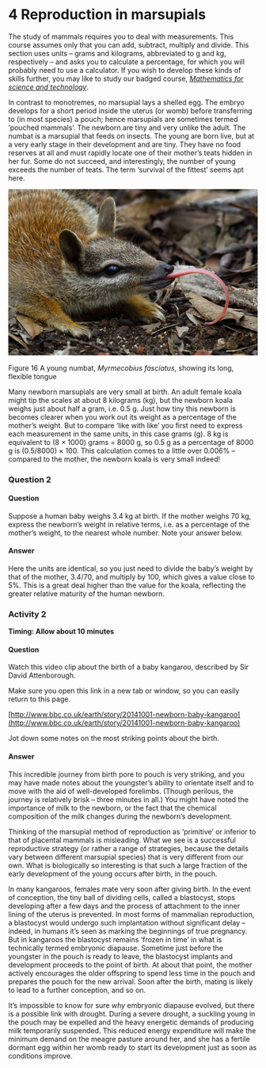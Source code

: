 # 4 Reproduction in marsupials


The study of mammals requires you to deal with measurements. This course assumes only that you can add, subtract, multiply and divide. This section uses units – grams and kilograms, abbreviated to g and kg, respectively – and asks you to calculate a percentage, for which you will probably need to use a calculator. If you wish to develop these kinds of skills further, you may like to study our badged course, [*Mathematics for science and technology*](https://www.open.edu/openlearn/science-maths-technology/mathematics-science-and-technology/content-section-overview).



In contrast to monotremes, no marsupial lays a shelled egg. The embryo develops for a short period inside the uterus (or womb) before transferring to (in most species) a pouch; hence marsupials are sometimes termed ‘pouched mammals’. The newborn are tiny and very unlike the adult. The numbat is a marsupial that feeds on insects. The young are born live, but at a very early stage in their development and are tiny. They have no food reserves at all and must rapidly locate one of their mother’s teats hidden in her fur. Some do not succeed, and interestingly, the number of young exceeds the number of teats. The term ‘survival of the fittest’ seems apt here.


![A young numbat, Myrmecobius fasciatus, showing its long, flexible tongue.](../images/s182_12_figure_15.jpg)


Figure 16 A young numbat, *Myrmecobius fasciatus*, showing its long, flexible tongue


Many newborn marsupials are very small at birth. An adult female koala might tip the scales at about 8 kilograms (kg), but the newborn koala weighs just about half a gram, i.e. 0.5 g. Just how tiny this newborn is becomes clearer when you work out its weight as a percentage of the mother’s weight. But to compare ‘like with like’ you first need to express each measurement in the same units, in this case grams (g). 8 kg is equivalent to (8 × 1000) grams = 8000 g, so 0.5 g as a percentage of 8000 g is (0.5/8000) × 100. This calculation comes to a little over 0.006% – compared to the mother, the newborn koala is very small indeed!
<!--SAQ id=saq002-->

### Question 2


#### Question

Suppose a human baby weighs 3.4 kg at birth. If the mother weighs 70 kg, express the newborn’s weight in relative terms, i.e. as a percentage of the mother’s weight, to the nearest whole number. Note your answer below.


#### Answer

Here the units are identical, so you just need to divide the baby’s weight by that of the mother, 3.4/70, and multiply by 100, which gives a value close to 5%. This is a great deal higher than the value for the koala, reflecting the greater relative maturity of the human newborn.
<!--ENDSAQ-->

### Activity 2
__Timing: Allow about 10 minutes__


#### Question

Watch this video clip about the birth of a baby kangaroo, described by Sir David Attenborough.

Make sure you open this link in a new tab or window, so you can easily return to this page.

[http://www.bbc.co.uk/earth/story/20141001-newborn-baby-kangaroo](http://www.bbc.co.uk/earth/story/20141001-newborn-baby-kangaroo)

Jot down some notes on the most striking points about the birth.


#### Answer

This incredible journey from birth pore to pouch is very striking, and you may have made notes about the youngster’s ability to orientate itself and to move with the aid of well-developed forelimbs. (Though perilous, the journey is relatively brisk – three minutes in all.) You might have noted the importance of milk to the newborn, or the fact that the chemical composition of the milk changes during the newborn’s development.



Thinking of the marsupial method of reproduction as ‘primitive’ or inferior to that of placental mammals is misleading. What we see is a successful reproductive strategy (or rather a range of strategies, because the details vary between different marsupial species) that is very different from our own. What is biologically so interesting is that such a large fraction of the early development of the young occurs after birth, in the pouch.

In many kangaroos, females mate very soon after giving birth. In the event of conception, the tiny ball of dividing cells, called a blastocyst, stops developing after a few days and the process of attachment to the inner lining of the uterus is prevented. In most forms of mammalian reproduction, a blastocyst would undergo such implantation without significant delay – indeed, in humans it’s seen as marking the beginnings of true pregnancy. But in kangaroos the blastocyst remains ‘frozen in time’ in what is technically termed embryonic diapause. Sometime just before the youngster in the pouch is ready to leave, the blastocyst implants and development proceeds to the point of birth. At about that point, the mother actively encourages the older offspring to spend less time in the pouch and prepares the pouch for the new arrival. Soon after the birth, mating is likely to lead to a further conception, and so on.

It’s impossible to know for sure *why* embryonic diapause evolved, but there is a possible link with drought. During a severe drought, a suckling young in the pouch may be expelled and the heavy energetic demands of producing milk temporarily suspended. This reduced energy expenditure will make the minimum demand on the meagre pasture around her, and she has a fertile dormant egg within her womb ready to start its development just as soon as conditions improve.

